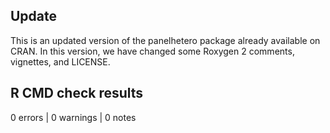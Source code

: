 ## Update

This is an updated version of the panelhetero package already available on CRAN.
In this version, we have changed some Roxygen 2 comments, vignettes, and LICENSE.

## R CMD check results

0 errors | 0 warnings | 0 notes
